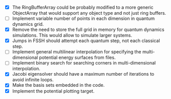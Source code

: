 - [x] The RingBufferArray could be probably modified to a more generic ObjectArray that would support any object type and not just ring buffers.
- [ ] Implement variable number of points in each dimension in quantum dynamics grid.
- [x] Remove the need to store the full grid in memory for quantum dynamics simulations. This would allow to simulate larger systems.
- [x] Jumps in FSSH should attempt each quantum step, not each classical step.
- [ ] Implement general multilinear interpolation for specifying the multi-dimensional potential energy surfaces from files.
- [ ] Implement binary search for searching corners in multi-dimensional interpolation.
- [x] Jacobi eigensolver should have a maximum number of iterations to avoid infinite loops.
- [x] Make the basis sets embedded in the code.
- [x] Implement the potential plotting target.
